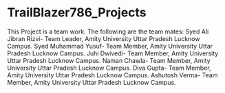 # TrailBlazer786_Projects
This Project is a team work. The following are the team mates:
Syed Ali Jibran Rizvi- Team Leader, Amity University Uttar Pradesh Lucknow Campus.
Syed Muhammad Yusuf- Team Member, Amity University Uttar Pradesh Lucknow Campus.
Juhi Dwivedi- Team Member, Amity University Uttar Pradesh Lucknow Campus.
Naman Chawla- Team Member, Amity University Uttar Pradesh Lucknow Campus.
Diva Gupta- Team Member, Amity University Uttar Pradesh Lucknow Campus.
Ashutosh Verma- Team Member, Amity University Uttar Pradesh Lucknow Campus.
